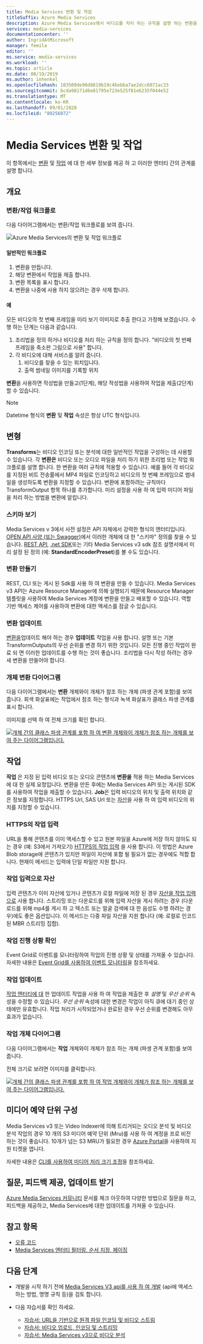 ```yaml
---
title: Media Services 변환 및 작업
titleSuffix: Azure Media Services
description: Azure Media Services에서 비디오를 처리 하는 규칙을 설명 하는 변환을 만드는 방법을 알아봅니다.
services: media-services
documentationcenter: ''
author: IngridAtMicrosoft
manager: femila
editor: ''
ms.service: media-services
ms.workload: ''
ms.topic: article
ms.date: 08/19/2019
ms.author: inhenkel
ms.openlocfilehash: 103509de90d8819b19c46ebba7ae2dcc6071ac33
ms.sourcegitcommit: bcda98171d6e81795e723e525f81e6235f044e52
ms.translationtype: MT
ms.contentlocale: ko-KR
ms.lasthandoff: 09/01/2020
ms.locfileid: "89256072"
---
```

# <a name="transforms-and-jobs-in-media-services"></a>Media Services 변환 및 작업

이 항목에서는 [변환](/rest/api/media/transforms) 및 [작업](/rest/api/media/jobs) 에 대 한 세부 정보를 제공 하 고 이러한 엔터티 간의 관계를 설명 합니다.

## <a name="overview"></a>개요

### <a name="transformsjobs-workflow"></a>변환/작업 워크플로

다음 다이어그램에서는 변환/작업 워크플로를 보여 줍니다.

![Azure Media Services의 변환 및 작업 워크플로](./media/encoding/transforms-jobs.png)

#### <a name="typical-workflow"></a>일반적인 워크플로

1. 변환을 만듭니다.
2. 해당 변환에서 작업을 제출 합니다.
3. 변환 목록을 표시 합니다.
4. 변환을 나중에 사용 하지 않으려는 경우 삭제 합니다.

#### <a name="example"></a>예

모든 비디오의 첫 번째 프레임을 미리 보기 이미지로 추출 한다고 가정해 보겠습니다. 수행 하는 단계는 다음과 같습니다.

1. 조리법을 정의 하거나 비디오를 처리 하는 규칙을 정의 합니다. "비디오의 첫 번째 프레임을 축소판 그림으로 사용" 합니다.
2. 각 비디오에 대해 서비스를 알려 줍니다.
    1. 비디오를 찾을 수 있는 위치입니다.
    2. 출력 썸네일 이미지를 기록할 위치

**변환**을 사용하면 작성법을 만들고(1단계), 해당 작성법을 사용하여 작업을 제출(2단계)할 수 있습니다.

> [!NOTE]
> Datetime 형식의 **변환** 및 **작업** 속성은 항상 UTC 형식입니다.

## <a name="transforms"></a>변형

**Transforms**는 비디오 인코딩 또는 분석에 대한 일반적인 작업을 구성하는 데 사용할 수 있습니다. 각 **변환은** 비디오 또는 오디오 파일을 처리 하기 위한 조리법 또는 작업 워크플로를 설명 합니다. 한 변환을 여러 규칙에 적용할 수 있습니다. 예를 들어 각 비디오를 지정된 비트 전송률에서 MP4 파일로 인코딩하고 비디오의 첫 번째 프레임으로 썸네일을 생성하도록 변환을 지정할 수 있습니다. 변환에 포함하려는 규칙마다 TransformOutput 항목 하나를 추가합니다. 미리 설정을 사용 하 여 입력 미디어 파일을 처리 하는 방법을 변환에 알립니다.

### <a name="viewing-schema"></a>스키마 보기

Media Services v 3에서 사전 설정은 API 자체에서 강력한 형식의 엔터티입니다. [OPEN API 사양 (또는 Swagger)](https://github.com/Azure/azure-rest-api-specs/tree/master/specification/mediaservices/resource-manager/Microsoft.Media/stable/2018-07-01)에서 이러한 개체에 대 한 "스키마" 정의를 찾을 수 있습니다. [REST API](/rest/api/media/transforms/createorupdate#standardencoderpreset), [.net SDK](/dotnet/api/microsoft.azure.management.media.models.standardencoderpreset?view=azure-dotnet)또는 기타 Media Services v3 sdk 참조 설명서에서 미리 설정 된 정의 (예: **StandardEncoderPreset**)를 볼 수도 있습니다.

### <a name="creating-transforms"></a>변환 만들기

REST, CLI 또는 게시 된 Sdk를 사용 하 여 변환을 만들 수 있습니다. Media Services v3 API는 Azure Resource Manager에 의해 실행되기 때문에 Resource Manager 템플릿을 사용하여 Media Services 계정에 변환을 만들고 배포할 수 있습니다. 역할 기반 액세스 제어를 사용하여 변환에 대한 액세스를 잠글 수 있습니다.

### <a name="updating-transforms"></a>변환 업데이트

[변환을](/rest/api/media/transforms)업데이트 해야 하는 경우 **업데이트** 작업을 사용 합니다. 설명 또는 기본 TransformOutputs의 우선 순위를 변경 하기 위한 것입니다. 모든 진행 중인 작업이 완료 되 면 이러한 업데이트를 수행 하는 것이 좋습니다. 조리법을 다시 작성 하려는 경우 새 변환을 만들어야 합니다.

### <a name="transform-object-diagram"></a>개체 변환 다이어그램

다음 다이어그램에서는 **변환** 개체와이 개체가 참조 하는 개체 (파생 관계 포함)를 보여 줍니다. 회색 화살표에는 작업에서 참조 하는 형식과 녹색 화살표가 클래스 파생 관계를 표시 합니다.

이미지를 선택 하 여 전체 크기를 확인 합니다.  

[![개체 간의 클래스 파생 관계를 포함 하 여 변환 개체와이 개체가 참조 하는 개체를 보여 주는 다이어그램입니다.](./media/api-diagrams/transform-small.png)](./media/api-diagrams/transform-large.png#lightbox)

## <a name="jobs"></a>작업

**작업** 은 지정 된 입력 비디오 또는 오디오 콘텐츠에 **변환을** 적용 하는 Media Services에 대 한 실제 요청입니다. 변환을 만든 후에는 Media Services API 또는 게시된 SDK를 사용하여 작업을 제출할 수 있습니다. **Job**은 입력 비디오의 위치 및 출력 위치와 같은 정보를 지정합니다. HTTPS Url, SAS Url 또는 [자산](/rest/api/media/assets)을 사용 하 여 입력 비디오의 위치를 지정할 수 있습니다.  

### <a name="job-input-from-https"></a>HTTPS의 작업 입력

URL을 통해 콘텐츠를 이미 액세스할 수 있고 원본 파일을 Azure에 저장 하지 않아도 되는 경우 (예: S3에서 가져오기) [HTTPS의 작업 입력](job-input-from-http-how-to.md) 을 사용 합니다. 이 방법은 Azure Blob storage에 콘텐츠가 있지만 파일이 자산에 포함 될 필요가 없는 경우에도 적합 합니다. 현재이 메서드는 입력에 단일 파일만 지원 합니다.

### <a name="asset-as-job-input"></a>작업 입력으로 자산

입력 콘텐츠가 이미 자산에 있거나 콘텐츠가 로컬 파일에 저장 된 경우 [자산을 작업 입력으로](job-input-from-local-file-how-to.md) 사용 합니다. 스트리밍 또는 다운로드를 위해 입력 자산을 게시 하려는 경우 (다운로드를 위해 mp4를 게시 하 고 텍스트 또는 얼굴 검색에 대 한 음성도 수행 하려는 경우)에도 좋은 옵션입니다. 이 메서드는 다중 파일 자산을 지원 합니다 (예: 로컬로 인코드된 MBR 스트리밍 집합).

### <a name="checking-job-progress"></a>작업 진행 상황 확인

Event Grid로 이벤트를 모니터링하여 작업의 진행 상황 및 상태를 가져올 수 있습니다. 자세한 내용은 [Event Grid를 사용하여 이벤트 모니터링](job-state-events-cli-how-to.md)을 참조하세요.

### <a name="updating-jobs"></a>작업 업데이트

[작업 엔터티에 대](/rest/api/media/jobs) 한 업데이트 작업을 사용 하 여 작업을 제출한 후 *설명* 및 *우선 순위* 속성을 수정할 수 있습니다. *우선 순위* 속성에 대한 변경은 작업이 아직 큐에 대기 중인 상태에만 유효합니다. 작업 처리가 시작되었거나 완료된 경우 우선 순위를 변경해도 아무 효과가 없습니다.

### <a name="job-object-diagram"></a>작업 개체 다이어그램

다음 다이어그램에서는 **작업** 개체와이 개체가 참조 하는 개체 (파생 관계 포함)를 보여 줍니다.

전체 크기로 보려면 이미지를 클릭합니다.  

[![개체 간의 클래스 파생 관계를 포함 하 여 작업 개체와이 개체가 참조 하는 개체를 보여 주는 다이어그램입니다.](./media/api-diagrams/job-small.png)](./media/api-diagrams/job-large.png#lightbox)

## <a name="configure-media-reserved-units"></a>미디어 예약 단위 구성

Media Services v3 또는 Video Indexer에 의해 트리거되는 오디오 분석 및 비디오 분석 작업의 경우 10 개의 S3 미디어 예약 단위 (Mru)를 사용 하 여 계정을 프로 비전 하는 것이 좋습니다. 10개가 넘는 S3 MRU가 필요한 경우 [Azure Portal](https://portal.azure.com/)을 사용하여 지원 티켓을 엽니다.

자세한 내용은 [CLI를 사용하여 미디어 처리 크기 조정](media-reserved-units-cli-how-to.md)을 참조하세요.

## <a name="ask-questions-give-feedback-get-updates"></a>질문, 피드백 제공, 업데이트 받기

[Azure Media Services 커뮤니티](media-services-community.md) 문서를 체크 아웃하여 다양한 방법으로 질문을 하고, 피드백을 제공하고, Media Services에 대한 업데이트를 가져올 수 있습니다.

## <a name="see-also"></a>참고 항목

* [오류 코드](/rest/api/media/jobs/get#joberrorcode)
* [Media Services 엔터티 필터링, 순서 지정, 페이징](entities-overview.md)

## <a name="next-steps"></a>다음 단계

- 개발을 시작 하기 전에 [Media Services V3 api를 사용 하 여 개발](media-services-apis-overview.md) (api에 액세스 하는 방법, 명명 규칙 등)을 검토 합니다.
- 다음 자습서를 확인 하세요.

    - [자습서: URL을 기반으로 원격 파일 인코딩 및 비디오 스트림](stream-files-tutorial-with-rest.md)
    - [자습서: 비디오 업로드, 인코딩 및 스트리밍](stream-files-tutorial-with-api.md)
    - [자습서: Media Services v3으로 비디오 분석](analyze-videos-tutorial-with-api.md)
